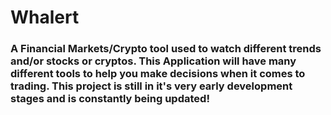 # Whalert

### A Financial Markets/Crypto tool used to watch different trends and/or stocks or cryptos. This Application will have many different tools to help you make decisions when it comes to trading. This project is still in it's very early development stages and is constantly being updated!
